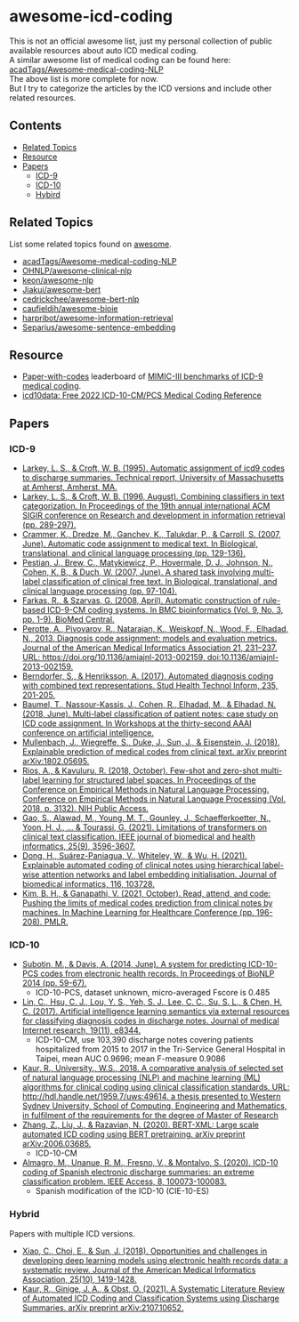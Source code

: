 # awesome-icd-coding
This is not an official awesome list, just my personal collection of public available resources about auto ICD medical coding. <br>
A similar awesome list of medical coding can be found here: [acadTags/Awesome-medical-coding-NLP](https://github.com/acadTags/Awesome-medical-coding-NLP) <br>
The above list is more complete for now. <br>
But I try to categorize the articles by the ICD versions and include other related resources.

## Contents
- [Related Topics](#related-topics)
- [Resource](#resource)
- [Papers](#papers)
    - [ICD-9](#icd-9)
    - [ICD-10](#icd-10)
    - [Hybird](#hybrid)


## Related Topics
List some related topics found on [awesome](https://github.com/sindresorhus/awesome).
- [acadTags/Awesome-medical-coding-NLP](https://github.com/acadTags/Awesome-medical-coding-NLP)
- [OHNLP/awesome-clinical-nlp](https://github.com/OHNLP/awesome-clinical-nlp)
- [keon/awesome-nlp](https://github.com/keon/awesome-nlp)
- [Jiakui/awesome-bert](https://github.com/Jiakui/awesome-bert)
- [cedrickchee/awesome-bert-nlp](https://github.com/cedrickchee/awesome-bert-nlp)
- [caufieldjh/awesome-bioie](https://github.com/caufieldjh/awesome-bioie)
- [harpribot/awesome-information-retrieval](https://github.com/harpribot/awesome-information-retrieval)
- [Separius/awesome-sentence-embedding](https://github.com/Separius/awesome-sentence-embedding)


## Resource
- [Paper-with-codes](https://paperswithcode.com/) leaderboard of [MIMIC-III benchmarks of ICD-9 medical coding](https://paperswithcode.com/sota/medical-code-prediction-on-mimic-iii).
- [icd10data: Free 2022 ICD-10-CM/PCS Medical Coding Reference](https://www.icd10data.com/)


## Papers

### ICD-9
- [Larkey, L. S., & Croft, W. B. (1995). Automatic assignment of icd9 codes to discharge summaries. Technical report, University of Massachusetts at Amherst, Amherst, MA.](http://ciir.cs.umass.edu/pubfiles/coding.html)
- [Larkey, L. S., & Croft, W. B. (1996, August). Combining classifiers in text categorization. In Proceedings of the 19th annual international ACM SIGIR conference on Research and development in information retrieval (pp. 289-297).](https://dl.acm.org/doi/pdf/10.1145/243199.243276)
- [Crammer, K., Dredze, M., Ganchev, K., Talukdar, P., & Carroll, S. (2007, June). Automatic code assignment to medical text. In Biological, translational, and clinical language processing (pp. 129-136).](https://aclanthology.org/W07-1017.pdf)
- [Pestian, J., Brew, C., Matykiewicz, P., Hovermale, D. J., Johnson, N., Cohen, K. B., & Duch, W. (2007, June). A shared task involving multi-label classification of clinical free text. In Biological, translational, and clinical language processing (pp. 97-104).](https://aclanthology.org/W07-1013.pdf)
- [Farkas, R., & Szarvas, G. (2008, April). Automatic construction of rule-based ICD-9-CM coding systems. In BMC bioinformatics (Vol. 9, No. 3, pp. 1-9). BioMed Central. ](https://link.springer.com/article/10.1186/1471-2105-9-S3-S10)
- [Perotte, A., Pivovarov, R., Natarajan, K., Weiskopf, N., Wood, F., Elhadad, N., 2013. Diagnosis code assignment: models and evaluation metrics. Journal of the American Medical Informatics Association 21, 231–237. URL: https://doi.org/10.1136/amiajnl-2013-002159, doi:10.1136/amiajnl-2013-002159.](https://doi.org/10.1136/amiajnl-2013-002159,)
- [Berndorfer, S., & Henriksson, A. (2017). Automated diagnosis coding with combined text representations. Stud Health Technol Inform, 235, 201-205.](pdf/SHTI235-0201.pdf)
- [Baumel, T., Nassour-Kassis, J., Cohen, R., Elhadad, M., & Elhadad, N. (2018, June). Multi-label classification of patient notes: case study on ICD code assignment. In Workshops at the thirty-second AAAI conference on artificial intelligence.](pdf/16881-75991-1-PB.pdf)
- [Mullenbach, J., Wiegreffe, S., Duke, J., Sun, J., & Eisenstein, J. (2018). Explainable prediction of medical codes from clinical text. arXiv preprint arXiv:1802.05695.](https://arxiv.org/pdf/1802.05695.pdf)
- [Rios, A., & Kavuluru, R. (2018, October). Few-shot and zero-shot multi-label learning for structured label spaces. In Proceedings of the Conference on Empirical Methods in Natural Language Processing. Conference on Empirical Methods in Natural Language Processing (Vol. 2018, p. 3132). NIH Public Access.](https://www.ncbi.nlm.nih.gov/pmc/articles/PMC6375489/)
- [Gao, S., Alawad, M., Young, M. T., Gounley, J., Schaefferkoetter, N., Yoon, H. J., ... & Tourassi, G. (2021). Limitations of transformers on clinical text classification. IEEE journal of biomedical and health informatics, 25(9), 3596-3607.](https://ieeexplore.ieee.org/stamp/stamp.jsp?arnumber=9364676)
- [Dong, H., Suárez-Paniagua, V., Whiteley, W., & Wu, H. (2021). Explainable automated coding of clinical notes using hierarchical label-wise attention networks and label embedding initialisation. Journal of biomedical informatics, 116, 103728.](https://www.sciencedirect.com/science/article/pii/S1532046421000575)
- [Kim, B. H., & Ganapathi, V. (2021, October). Read, attend, and code: Pushing the limits of medical codes prediction from clinical notes by machines. In Machine Learning for Healthcare Conference (pp. 196-208). PMLR.](https://proceedings.mlr.press/v149/kim21a/kim21a.pdf)


### ICD-10
- [Subotin, M., & Davis, A. (2014, June). A system for predicting ICD-10-PCS codes from electronic health records. In Proceedings of BioNLP 2014 (pp. 59-67).](https://aclanthology.org/W14-3409.pdf)
    - ICD-10-PCS, dataset unknown, micro-averaged Fscore is 0.485
- [Lin, C., Hsu, C. J., Lou, Y. S., Yeh, S. J., Lee, C. C., Su, S. L., & Chen, H. C. (2017). Artificial intelligence learning semantics via external resources for classifying diagnosis codes in discharge notes. Journal of medical Internet research, 19(11), e8344.](https://www.jmir.org/2017/11/e380/)
    - ICD-10-CM, use 103,390 discharge notes covering patients hospitalized from 2015 to 2017 in the Tri-Service General Hospital in Taipei, mean AUC 0.9696; mean F-measure 0.9086
- [Kaur, R., University., W.S., 2018. A comparative analysis of selected set of natural language processing (NLP) and machine learning (ML) algorithms for clinical coding using clinical classification standards. URL: http://hdl.handle.net/1959.7/uws:49614. a thesis presented to Western Sydney University, School of Computing, Engineering and Mathematics, in fulfilment of the requirements for the degree of Master of Research](https://researchdirect.westernsydney.edu.au/islandora/object/uws:49614/)
- [Zhang, Z., Liu, J., & Razavian, N. (2020). BERT-XML: Large scale automated ICD coding using BERT pretraining. arXiv preprint arXiv:2006.03685.](https://arxiv.org/pdf/2006.03685.pdf)
    - ICD-10-CM
- [Almagro, M., Unanue, R. M., Fresno, V., & Montalvo, S. (2020). ICD-10 coding of Spanish electronic discharge summaries: an extreme classification problem. IEEE Access, 8, 100073-100083.](https://ieeexplore.ieee.org/stamp/stamp.jsp?arnumber=9099210)
    - Spanish modification of the ICD-10 (CIE-10-ES)


### Hybrid
Papers with multiple ICD versions.
- [Xiao, C., Choi, E., & Sun, J. (2018). Opportunities and challenges in developing deep learning models using electronic health records data: a systematic review. Journal of the American Medical Informatics Association, 25(10), 1419-1428.](https://academic.oup.com/jamia/article/25/10/1419/5035024)
- [Kaur, R., Ginige, J. A., & Obst, O. (2021). A Systematic Literature Review of Automated ICD Coding and Classification Systems using Discharge Summaries. arXiv preprint arXiv:2107.10652.](https://arxiv.org/pdf/2107.10652.pdf)


